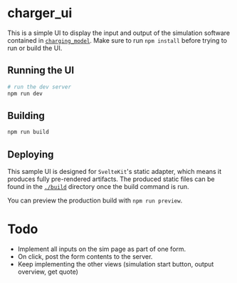 # charger_ui

This is a simple UI to display the input and output of the simulation software contained in
[`charging_model`](./../charging_model/).
Make sure to run `npm install` before trying to run or build the UI.

## Running the UI

```bash
# run the dev server
npm run dev
```

## Building

```bash
npm run build
```

## Deploying

This sample UI is designed for `SvelteKit`'s static adapter, which means it produces fully pre-rendered artifacts.
The produced static files can be found in the [`./build`](./build) directory once the build command is run.

You can preview the production build with `npm run preview`.


# Todo

- Implement all inputs on the sim page as part of one form.
- On click, post the form contents to the server.
- Keep implementing the other views (simulation start button, output overview, get quote)
